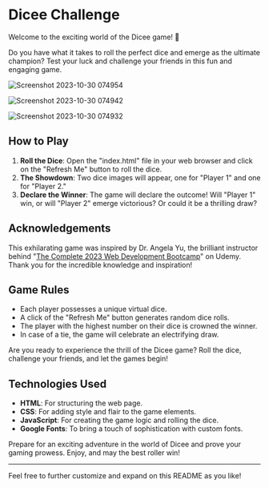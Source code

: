 # Dicee Challenge

Welcome to the exciting world of the Dicee game! 🎲

Do you have what it takes to roll the perfect dice and emerge as the ultimate champion? Test your luck and challenge your friends in this fun and engaging game.

![Screenshot 2023-10-30 074954](https://github.com/YawBoah/Dicee-Challenge/assets/126890146/cb82ab49-dfd1-4735-8e34-e6c1f58c8976)

![Screenshot 2023-10-30 074942](https://github.com/YawBoah/Dicee-Challenge/assets/126890146/3349da87-15e4-4842-8d57-812a32516bc6)

![Screenshot 2023-10-30 074932](https://github.com/YawBoah/Dicee-Challenge/assets/126890146/c8a200a2-0e7c-44bb-aedb-3ab16eb3c173)

## How to Play

1. **Roll the Dice**: Open the "index.html" file in your web browser and click on the "Refresh Me" button to roll the dice.
2. **The Showdown**: Two dice images will appear, one for "Player 1" and one for "Player 2."
3. **Declare the Winner**: The game will declare the outcome! Will "Player 1" win, or will "Player 2" emerge victorious? Or could it be a thrilling draw?

## Acknowledgements
This exhilarating game was inspired by Dr. Angela Yu, the brilliant instructor behind "[The Complete 2023 Web Development Bootcamp](https://www.udemy.com/course/the-complete-web-development-bootcamp)" on Udemy. Thank you for the incredible knowledge and inspiration!

## Game Rules

- Each player possesses a unique virtual dice.
- A click of the "Refresh Me" button generates random dice rolls.
- The player with the highest number on their dice is crowned the winner.
- In case of a tie, the game will celebrate an electrifying draw.

Are you ready to experience the thrill of the Dicee game? Roll the dice, challenge your friends, and let the games begin!

## Technologies Used

- **HTML**: For structuring the web page.
- **CSS**: For adding style and flair to the game elements.
- **JavaScript**: For creating the game logic and rolling the dice.
- **Google Fonts**: To bring a touch of sophistication with custom fonts.

Prepare for an exciting adventure in the world of Dicee and prove your gaming prowess. Enjoy, and may the best roller win!

---

Feel free to further customize and expand on this README as you like!
